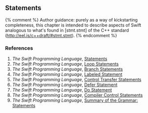 ---
---

## Statements

{% comment %}
Author guidance: purely as a way of kickstarting completeness, this chapter
is intended to describe aspects of Swift analogous to what's found in 
[stmt.stmt] of the C++ standard (http://eel.is/c++draft/#stmt.stmt).
{% endcomment %}

### References

1. *The Swift Programming Language*, [Statements](https://docs.swift.org/swift-book/ReferenceManual/Statements.html)
1. *The Swift Programming Language*, [Loop Statements](https://docs.swift.org/swift-book/ReferenceManual/Statements.html#ID429)
1. *The Swift Programming Language*, [Branch Statements](https://docs.swift.org/swift-book/ReferenceManual/Statements.html#ID434)
1. *The Swift Programming Language*, [Labeled Statement](https://docs.swift.org/swift-book/ReferenceManual/Statements.html#ID439)
1. *The Swift Programming Language*, [Control Transfer Statements](https://docs.swift.org/swift-book/ReferenceManual/Statements.html#ID440)
1. *The Swift Programming Language*, [Defer Statement](https://docs.swift.org/swift-book/ReferenceManual/Statements.html#ID532)
1. *The Swift Programming Language*, [Do Statement](https://docs.swift.org/swift-book/ReferenceManual/Statements.html#ID533)
1. *The Swift Programming Language*, [Compiler Control Statements](https://docs.swift.org/swift-book/ReferenceManual/Statements.html#ID538)
1. *The Swift Programming Language*, [Summary of the Grammar: Statements](https://docs.swift.org/swift-book/ReferenceManual/zzSummaryOfTheGrammar.html#ID475)
